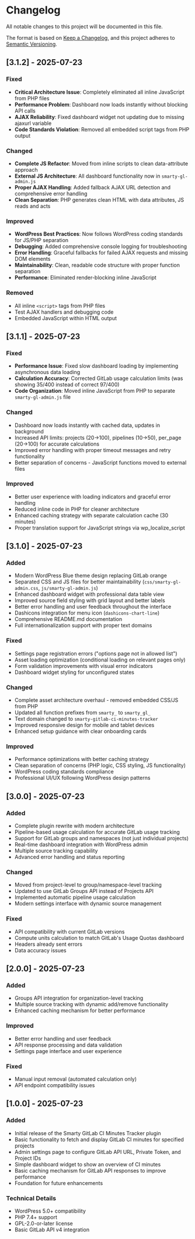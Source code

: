 # Changelog

All notable changes to this project will be documented in this file.

The format is based on [Keep a Changelog](https://keepachangelog.com/en/1.0.0/),
and this project adheres to [Semantic Versioning](https://semver.org/en/2.0.0/).

## [3.1.2] - 2025-07-23

### Fixed
- **Critical Architecture Issue**: Completely eliminated all inline JavaScript from PHP files
- **Performance Problem**: Dashboard now loads instantly without blocking API calls
- **AJAX Reliability**: Fixed dashboard widget not updating due to missing ajaxurl variable
- **Code Standards Violation**: Removed all embedded script tags from PHP output

### Changed
- **Complete JS Refactor**: Moved from inline scripts to clean data-attribute approach
- **External JS Architecture**: All dashboard functionality now in `smarty-gl-admin.js`
- **Proper AJAX Handling**: Added fallback AJAX URL detection and comprehensive error handling
- **Clean Separation**: PHP generates clean HTML with data attributes, JS reads and acts

### Improved
- **WordPress Best Practices**: Now follows WordPress coding standards for JS/PHP separation
- **Debugging**: Added comprehensive console logging for troubleshooting
- **Error Handling**: Graceful fallbacks for failed AJAX requests and missing DOM elements
- **Maintainability**: Clean, readable code structure with proper function separation
- **Performance**: Eliminated render-blocking inline JavaScript

### Removed
- All inline `<script>` tags from PHP files
- Test AJAX handlers and debugging code
- Embedded JavaScript within HTML output

## [3.1.1] - 2025-07-23

### Fixed
- **Performance Issue**: Fixed slow dashboard loading by implementing asynchronous data loading
- **Calculation Accuracy**: Corrected GitLab usage calculation limits (was showing 35/400 instead of correct 97/400)
- **Code Organization**: Moved inline JavaScript from PHP to separate `smarty-gl-admin.js` file

### Changed
- Dashboard now loads instantly with cached data, updates in background
- Increased API limits: projects (20→100), pipelines (10→50), per_page (20→100) for accurate calculations
- Improved error handling with proper timeout messages and retry functionality
- Better separation of concerns - JavaScript functions moved to external files

### Improved
- Better user experience with loading indicators and graceful error handling
- Reduced inline code in PHP for cleaner architecture
- Enhanced caching strategy with separate calculation cache (30 minutes)
- Proper translation support for JavaScript strings via wp_localize_script

## [3.1.0] - 2025-07-23

### Added
- Modern WordPress Blue theme design replacing GitLab orange
- Separated CSS and JS files for better maintainability (`css/smarty-gl-admin.css`, `js/smarty-gl-admin.js`)
- Enhanced dashboard widget with professional data table view
- Improved source field styling with grid layout and better labels
- Better error handling and user feedback throughout the interface
- Dashicons integration for menu icon (`dashicons-chart-line`)
- Comprehensive README.md documentation
- Full internationalization support with proper text domains

### Fixed
- Settings page registration errors ("options page not in allowed list")
- Asset loading optimization (conditional loading on relevant pages only)
- Form validation improvements with visual error indicators
- Dashboard widget styling for unconfigured states

### Changed
- Complete asset architecture overhaul - removed embedded CSS/JS from PHP
- Updated all function prefixes from `smarty_` to `smarty_gl_`
- Text domain changed to `smarty-gitlab-ci-minutes-tracker`
- Improved responsive design for mobile and tablet devices
- Enhanced setup guidance with clear onboarding cards

### Improved
- Performance optimizations with better caching strategy
- Clean separation of concerns (PHP logic, CSS styling, JS functionality)
- WordPress coding standards compliance
- Professional UI/UX following WordPress design patterns

## [3.0.0] - 2025-07-23

### Added
- Complete plugin rewrite with modern architecture
- Pipeline-based usage calculation for accurate GitLab usage tracking
- Support for GitLab groups and namespaces (not just individual projects)
- Real-time dashboard integration with WordPress admin
- Multiple source tracking capability
- Advanced error handling and status reporting

### Changed
- Moved from project-level to group/namespace-level tracking
- Updated to use GitLab Groups API instead of Projects API
- Implemented automatic pipeline usage calculation
- Modern settings interface with dynamic source management

### Fixed
- API compatibility with current GitLab versions
- Compute units calculation to match GitLab's Usage Quotas dashboard
- Headers already sent errors
- Data accuracy issues

## [2.0.0] - 2025-07-23

### Added
- Groups API integration for organization-level tracking
- Multiple source tracking with dynamic add/remove functionality
- Enhanced caching mechanism for better performance

### Improved
- Better error handling and user feedback
- API response processing and data validation
- Settings page interface and user experience

### Fixed
- Manual input removal (automated calculation only)
- API endpoint compatibility issues

## [1.0.0] - 2025-07-23

### Added
- Initial release of the Smarty GitLab CI Minutes Tracker plugin
- Basic functionality to fetch and display GitLab CI minutes for specified projects
- Admin settings page to configure GitLab API URL, Private Token, and Project IDs
- Simple dashboard widget to show an overview of CI minutes
- Basic caching mechanism for GitLab API responses to improve performance
- Foundation for future enhancements

### Technical Details
- WordPress 5.0+ compatibility
- PHP 7.4+ support
- GPL-2.0-or-later license
- Basic GitLab API v4 integration